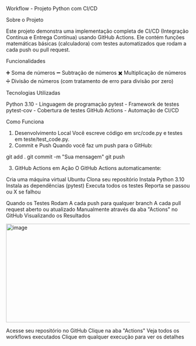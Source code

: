 Workflow - Projeto Python com CI/CD

Sobre o Projeto

Este projeto demonstra uma implementação completa de CI/CD (Integração Contínua e Entrega Contínua) usando GitHub Actions. Ele contém funções matemáticas básicas (calculadora) com testes automatizados que rodam a cada push ou pull request.

Funcionalidades

➕ Soma de números
➖ Subtração de números
✖️ Multiplicação de números
➗ Divisão de números (com tratamento de erro para divisão por zero)

Tecnologias Utilizadas

Python 3.10 - Linguagem de programação
pytest - Framework de testes
pytest-cov - Cobertura de testes
GitHub Actions - Automação de CI/CD

Como Funciona
1. Desenvolvimento Local
Você escreve código em src/code.py e testes em teste/test_code.py.
2. Commit e Push
Quando você faz um push para o GitHub:

git add .
git commit -m "Sua mensagem"
git push

3. GitHub Actions em Ação
O GitHub Actions automaticamente:

Cria uma máquina virtual Ubuntu
Clona seu repositório
Instala Python 3.10
Instala as dependências (pytest)
Executa todos os testes
Reporta se passou ou X se falhou



Quando os Testes Rodam
A cada push para qualquer branch
A cada pull request aberto ou atualizado
Manualmente através da aba "Actions" no GitHub
Visualizando os Resultados

<img width="710" height="270" alt="image" src="https://github.com/user-attachments/assets/952dd87b-63bd-4aef-9863-c00406bd8f1e" />


Acesse seu repositório no GitHub
Clique na aba "Actions"
Veja todos os workflows executados
Clique em qualquer execução para ver os detalhes
